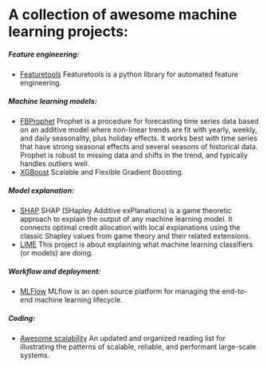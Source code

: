 # A collection of awesome machine learning projects:

##### Feature engineering:
- [Featuretools](https://github.com/FeatureLabs/featuretools) Featuretools is a python library for automated feature engineering.

##### Machine learning models:
- [FBProphet](https://facebook.github.io/prophet/) Prophet is a procedure for forecasting time series data based on an additive model where non-linear trends are fit with yearly, weekly, and daily seasonality, plus holiday effects. It works best with time series that have strong seasonal effects and several seasons of historical data. Prophet is robust to missing data and shifts in the trend, and typically handles outliers well.
- [XGBoost](https://xgboost.ai/) Scalable and Flexible Gradient Boosting.

##### Model explanation:
- [SHAP](https://github.com/slundberg/shap) SHAP (SHapley Additive exPlanations) is a game theoretic approach to explain the output of any machine learning model. It connects optimal credit allocation with local explanations using the classic Shapley values from game theory and their related extensions.
- [LIME](https://github.com/marcotcr/lime) This project is about explaining what machine learning classifiers (or models) are doing.

##### Workflow and deployment:
- [MLFlow](https://www.mlflow.org/docs/latest/index.html) MLflow is an open source platform for managing the end-to-end machine learning lifecycle.

##### Coding:
- [Awesome scalability](https://github.com/binhnguyennus/awesome-scalability) An updated and organized reading list for illustrating the patterns of scalable, reliable, and performant large-scale systems.
